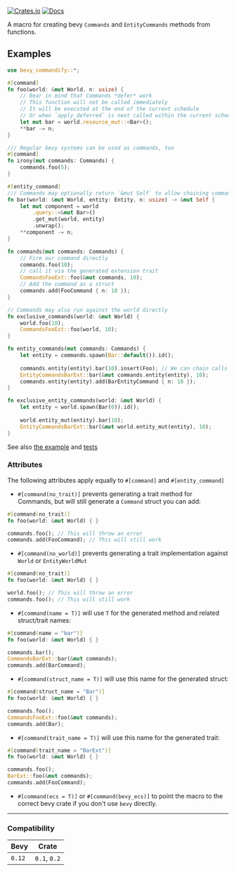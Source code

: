 [![Crates.io](https://img.shields.io/crates/v/bevy_commandify.svg)](https://crates.io/crates/bevy_commandify)
[![Docs](https://docs.rs/bevy_commandify/badge.svg)](https://docs.rs/bevy_commandify/latest/bevy_commandify/)

A macro for creating bevy `Commands` and `EntityCommands` methods from functions.

## Examples

```rust
use bevy_commandify::*;

#[command]
fn foo(world: &mut World, n: usize) {
    // Bear in mind that Commands *defer* work
    // This function will not be called immediately
    // It will be executed at the end of the current schedule 
    // Or when `apply_deferred` is next called within the current schedule
    let mut bar = world.resource_mut::<Bar>();
    **bar -= n;
}

/// Regular bevy systems can be used as commands, too
#[command]
fn irony(mut commands: Commands) {
    commands.foo(5);
}

#[entity_command]
/// Commands may optionally return `&mut Self` to allow chaining command calls
fn bar(world: &mut World, entity: Entity, n: usize) -> &mut Self {
    let mut component = world
        .query::<&mut Bar>()
        .get_mut(world, entity)
        .unwrap();
    **component -= n;
}

fn commands(mut commands: Commands) {
    // Fire our command directly
    commands.foo(10);
    // call it via the generated extension trait
    CommandsFooExt::foo(&mut commands, 10);
    // Add the command as a struct
    commands.add(FooCommand { n: 10 });
}

// Commands may also run against the world directly
fn exclusive_commands(world: &mut World) {
    world.foo(10);
    CommandsFooExt::foo(world, 10);
}

fn entity_commands(mut commands: Commands) {
    let entity = commands.spawn(Bar::default()).id();
    
    commands.entity(entity).bar(10).insert(Foo); // We can chain calls to other commands
    EntityCommandsBarExt::bar(&mut commands.entity(entity), 10);
    commands.entity(entity).add(BarEntityCommand { n: 10 });
}

fn exclusive_entity_commands(world: &mut World) {
    let entity = world.spawn(Bar(0)).id();
    
    world.entity_mut(entity).bar(10);
    EntityCommandsBarExt::bar(&mut world.entity_mut(entity), 10);
}
```

See also [the example](/examples/sandbox/src/main.rs) and [tests](/tests)


### Attributes

The following attributes apply equally to `#[command]` and `#[entity_command]`

- `#[command(no_trait)]` prevents generating a trait method for Commands, but will still generate a `Command` struct you can add:
```rust
#[command(no_trait)]
fn foo(world: &mut World) { }

commands.foo(); // This will throw an error
commands.add(FooCommand); // This will still work
```

- `#[command(no_world)]` prevents generating a trait implementation against `World` or `EntityWorldMut`
```rust
#[command(no_trait)]
fn foo(world: &mut World) { }

world.foo(); // This will throw an error
commands.foo(); // This will still work
```

- `#[command(name = T)]` will use `T` for the generated method and related struct/trait names:
```rust
#[command(name = "bar")]
fn foo(world: &mut World) { }

commands.bar();
CommandsBarExt::bar(&mut commands);
commands.add(BarCommand);
```

- `#[command(struct_name = T)]` will use this name for the generated struct:
```rust
#[command(struct_name = "Bar")]
fn foo(world: &mut World) { }

commands.foo();
CommandsFooExt::foo(&mut commands);
commands.add(Bar);
```

- `#[command(trait_name = T)]` will use this name for the generated trait:
```rust
#[command(trait_name = "BarExt")]
fn foo(world: &mut World) { }

commands.foo();
BarExt::foo(&mut commands);
commands.add(FooCommand);
```

- `#[command(ecs = T)]` or `#[command(bevy_ecs)]` to point the macro to the correct bevy crate if you don't use `bevy` directly.

---

### Compatibility

| Bevy   | Crate        |
|--------|--------------|
| `0.12` | `0.1`, `0.2` |